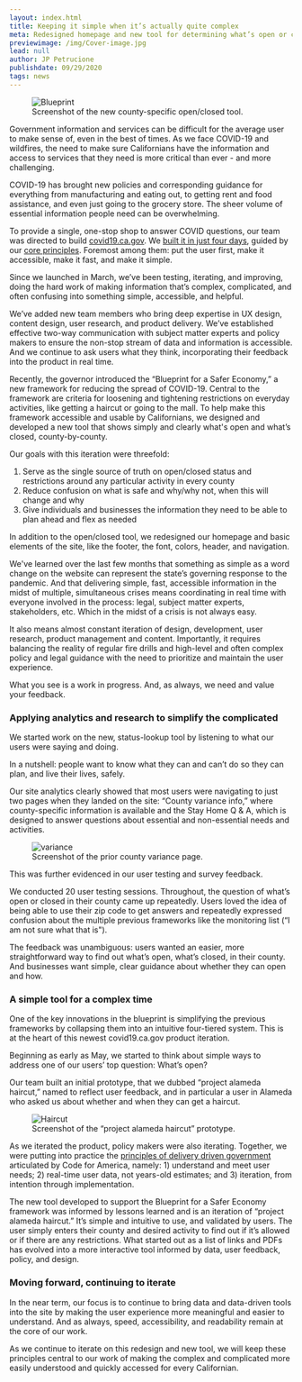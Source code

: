```yaml
---
layout: index.html
title: Keeping it simple when it’s actually quite complex
meta: Redesigned homepage and new tool for determining what’s open or closed.
previewimage: /img/Cover-image.jpg
lead: null
author: JP Petrucione
publishdate: 09/29/2020
tags: news
---
```

<figure class="“figure”"><img src="/img/Cover-image.jpg" alt="Blueprint"><figcaption class="figure-caption">Screenshot of the new county-specific open/closed tool.</figcaption></figure>

Government information and services can be difficult for the average user to make sense of, even in the best of times. As we face COVID-19 and wildfires, the need to make sure Californians have the information and access to services that they need is more critical than ever - and more challenging.

COVID-19 has brought new policies and corresponding guidance for everything from manufacturing and eating out, to getting rent and food assistance, and even just going to the grocery store. The sheer volume of essential information people need can be overwhelming.

To provide a single, one-stop shop to answer COVID questions, our team was directed to build [covid19.ca.gov](https://covid19.ca.gov/). We [built it in just four days](https://news.alpha.ca.gov/prioritizing-users-in-a-crisis-building-covid19-ca-gov/), guided by our [core principles](https://handbook.alpha.ca.gov/en/latest/design-principles/). Foremost among them: put the user first, make it accessible, make it fast, and make it simple.

Since we launched in March, we’ve been testing, iterating, and improving, doing the hard work of making information that’s complex, complicated, and often confusing into something simple, accessible, and helpful.

We’ve added new team members who bring deep expertise in UX design, content design, user research, and product delivery. We’ve established effective two-way communication with subject matter experts and policy makers to ensure the non-stop stream of data and information is accessible. And we continue to ask users what they think, incorporating their feedback into the product in real time.

Recently, the governor introduced the “Blueprint for a Safer Economy,” a new framework for reducing the spread of COVID-19. Central to the framework are criteria for loosening and tightening restrictions on everyday activities, like getting a haircut or going to the mall. To help make this framework accessible and usable by Californians, we designed and developed a new tool that shows simply and clearly what's open and what’s closed, county-by-county.

Our goals with this iteration were threefold:

1.  Serve as the single source of truth on open/closed status and restrictions around any particular activity in every county
2.  Reduce confusion on what is safe and why/why not, when this will change and why
3.  Give individuals and businesses the information they need to be able to plan ahead and flex as needed

In addition to the open/closed tool, we redesigned our homepage and basic elements of the site, like the footer, the font, colors, header, and navigation.

We've learned over the last few months that something as simple as a word change on the website can represent the state’s governing response to the pandemic. And that delivering simple, fast, accessible information in the midst of multiple, simultaneous crises means coordinating in real time with everyone involved in the process: legal, subject matter experts, stakeholders, etc. Which in the midst of a crisis is not always easy.

It also means almost constant iteration of design, development, user research, product management and content. Importantly, it requires balancing the reality of regular fire drills and high-level and often complex policy and legal guidance with the need to prioritize and maintain the user experience.

What you see is a work in progress. And, as always, we need and value your feedback.

  

### Applying analytics and research to simplify the complicated

We started work on the new, status-lookup tool by listening to what our users were saying and doing.

In a nutshell: people want to know what they can and can’t do so they can plan, and live their lives, safely.

Our site analytics clearly showed that most users were navigating to just two pages when they landed on the site: “County variance info,” where county-specific information is available and the Stay Home Q & A, which is designed to answer questions about essential and non-essential needs and activities.

<figure class="“figure”"><img src="/img/County-variance.png" class="img-fluid" alt="variance"><figcaption class="figure-caption">Screenshot of the prior county variance page.</figcaption></figure>

  

This was further evidenced in our user testing and survey feedback.

We conducted 20 user testing sessions. Throughout, the question of what’s open or closed in their county came up repeatedly. Users loved the idea of being able to use their zip code to get answers and repeatedly expressed confusion about the multiple previous frameworks like the monitoring list (“I am not sure what that is").

The feedback was unambiguous: users wanted an easier, more straightforward way to find out what’s open, what’s closed, in their county. And businesses want simple, clear guidance about whether they can open and how.

  

### A simple tool for a complex time

One of the key innovations in the blueprint is simplifying the previous frameworks by collapsing them into an intuitive four-tiered system. This is at the heart of this newest covid19.ca.gov product iteration.

Beginning as early as May, we started to think about simple ways to address one of our users’ top question: What’s open?

Our team built an initial prototype, that we dubbed “project alameda haircut,” named to reflect user feedback, and in particular a user in Alameda who asked us about whether and when they can get a haircut.

<figure class="“figure”"><img src="/img/Project-Alameda-Haircut.png" class="“img-fluid" alt="Haircut"><figcaption class="figure-caption">Screenshot of the “project alameda haircut” prototype.</figcaption></figure>

  

As we iterated the product, policy makers were also iterating. Together, we were putting into practice the [principles of delivery driven government](https://www.codeforamerica.org/deliverydriven) articulated by Code for America, namely: 1) understand and meet user needs; 2) real-time user data, not years-old estimates; and 3) iteration, from intention through implementation.

The new tool developed to support the Blueprint for a Safer Economy framework was informed by lessons learned and is an iteration of “project alameda haircut.” It’s simple and intuitive to use, and validated by users. The user simply enters their county and desired activity to find out if it’s allowed or if there are any restrictions. What started out as a list of links and PDFs has evolved into a more interactive tool informed by data, user feedback, policy, and design.

  

### Moving forward, continuing to iterate

In the near term, our focus is to continue to bring data and data-driven tools into the site by making the user experience more meaningful and easier to understand. And as always, speed, accessibility, and readability remain at the core of our work.

As we continue to iterate on this redesign and new tool, we will keep these principles central to our work of making the complex and complicated more easily understood and quickly accessed for every Californian.
